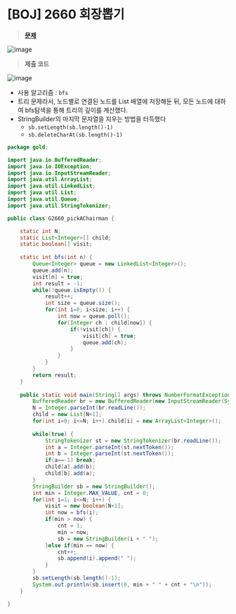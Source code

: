 # [BOJ] 2660 회장뽑기
> **[문제](https://www.acmicpc.net/problem/2660)**
> 
![image](https://user-images.githubusercontent.com/80896077/176459732-67d21045-f1aa-4ea2-bdfb-f787c964405e.png)

> **제출 코드**
> 
![image](https://user-images.githubusercontent.com/80896077/176459747-7c46d2db-62b2-480d-b1b1-78c264d37c89.png)

- 사용 알고리즘 : `bfs`
- 트리 문제라서, 노드별로 연결된 노드를 List 배열에 저장해둔 뒤, 모든 노드에 대하여 bfs탐색을 통해 트리의 깊이를 계산했다.
- StringBuilder의 마지막 문자열을 지우는 방법을 터득했다
    - `sb.setLength(sb.length()-1)`
    - `sb.deleteCharAt(sb.length()-1)`

```java
package gold;

import java.io.BufferedReader;
import java.io.IOException;
import java.io.InputStreamReader;
import java.util.ArrayList;
import java.util.LinkedList;
import java.util.List;
import java.util.Queue;
import java.util.StringTokenizer;

public class G2660_pickAChairman {

	static int N;
	static List<Integer>[] child;
	static boolean[] visit;
	
	static int bfs(int n) {
		Queue<Integer> queue = new LinkedList<Integer>();
		queue.add(n);
		visit[n] = true;
		int result = -1;
		while(!queue.isEmpty()) {
			result++;
			int size = queue.size();
			for(int i=0; i<size; i++) {
				int now = queue.poll();
				for(Integer ch : child[now]) {
					if(!visit[ch]) {
						visit[ch] = true;
						queue.add(ch);
					}
				}
			}
		}
		return result;
	}
	
	public static void main(String[] args) throws NumberFormatException, IOException {
		BufferedReader br = new BufferedReader(new InputStreamReader(System.in));
		N = Integer.parseInt(br.readLine());
		child = new List[N+1];
		for(int i=0; i<=N; i++) child[i] = new ArrayList<Integer>();
		
		while(true) {
			StringTokenizer st = new StringTokenizer(br.readLine());
			int a = Integer.parseInt(st.nextToken());
			int b = Integer.parseInt(st.nextToken());
			if(a==-1) break;
			child[a].add(b);
			child[b].add(a);
		}
		StringBuilder sb = new StringBuilder();
		int min = Integer.MAX_VALUE, cnt = 0;
		for(int i=1; i<=N; i++) {
			visit = new boolean[N+1];
			int now = bfs(i);
			if(min > now) {
				cnt = 1;
				min = now;
				sb = new StringBuilder(i + " ");
			}else if(min == now) {
				cnt++;
				sb.append(i).append(" ");
			}
		}
		sb.setLength(sb.length()-1);
		System.out.println(sb.insert(0, min + " " + cnt + "\n"));
	}

}
```
